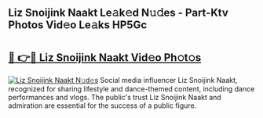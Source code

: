 ## Liz Snoijink Naakt Le𝚊k𝚎d N𝚞𝚍es - Part-Ktv Photos Vid𝚎o Le𝚊ks HP5Gc

# <h2><a href="http://fbaoe45.evod.top/?m=Liz+Snoijink+Naakt">🔗 👉🔴 Liz Snoijink Naakt Vid𝚎o Ph𝚘t𝚘s</a></h2>

[![Liz Snoijink Naakt N𝚞d𝚎s](https://i.imgur.com/8V9OHl7.gif)](http://fbaoe45.evod.top/?m=Liz+Snoijink+Naakt)
Social media influencer Liz Snoijink Naakt, recognized for sharing lifestyle and dance-themed content, including dance performances and vlogs. The public's trust Liz Snoijink Naakt and admiration are essential for the success of a public figure. 
